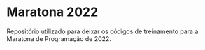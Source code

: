 # Maratona 2022
 
Repositório utilizado para deixar os códigos de treinamento para a Maratona de Programação de 2022.
